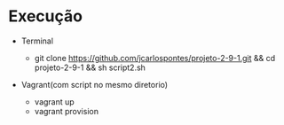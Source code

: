# Execução

- Terminal
  - git clone https://github.com/jcarlospontes/projeto-2-9-1.git && cd projeto-2-9-1 && sh script2.sh

- Vagrant(com script no mesmo diretorio)
  - vagrant up
  - vagrant provision
